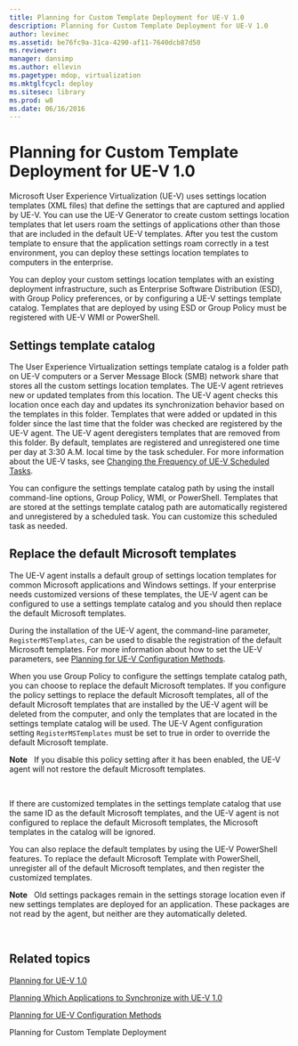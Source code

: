 ```yaml
---
title: Planning for Custom Template Deployment for UE-V 1.0
description: Planning for Custom Template Deployment for UE-V 1.0
author: levinec
ms.assetid: be76fc9a-31ca-4290-af11-7640dcb87d50
ms.reviewer: 
manager: dansimp
ms.author: ellevin
ms.pagetype: mdop, virtualization
ms.mktglfcycl: deploy
ms.sitesec: library
ms.prod: w8
ms.date: 06/16/2016
---
```



# Planning for Custom Template Deployment for UE-V 1.0


Microsoft User Experience Virtualization (UE-V) uses settings location templates (XML files) that define the settings that are captured and applied by UE-V. You can use the UE-V Generator to create custom settings location templates that let users roam the settings of applications other than those that are included in the default UE-V templates. After you test the custom template to ensure that the application settings roam correctly in a test environment, you can deploy these settings location templates to computers in the enterprise.

You can deploy your custom settings location templates with an existing deployment infrastructure, such as Enterprise Software Distribution (ESD), with Group Policy preferences, or by configuring a UE-V settings template catalog. Templates that are deployed by using ESD or Group Policy must be registered with UE-V WMI or PowerShell.

## Settings template catalog


The User Experience Virtualization settings template catalog is a folder path on UE-V computers or a Server Message Block (SMB) network share that stores all the custom settings location templates. The UE-V agent retrieves new or updated templates from this location. The UE-V agent checks this location once each day and updates its synchronization behavior based on the templates in this folder. Templates that were added or updated in this folder since the last time that the folder was checked are registered by the UE-V agent. The UE-V agent deregisters templates that are removed from this folder. By default, templates are registered and unregistered one time per day at 3:30 A.M. local time by the task scheduler. For more information about the UE-V tasks, see [Changing the Frequency of UE-V Scheduled Tasks](changing-the-frequency-of-ue-v-scheduled-tasks.md).

You can configure the settings template catalog path by using the install command-line options, Group Policy, WMI, or PowerShell. Templates that are stored at the settings template catalog path are automatically registered and unregistered by a scheduled task. You can customize this scheduled task as needed.

## Replace the default Microsoft templates


The UE-V agent installs a default group of settings location templates for common Microsoft applications and Windows settings. If your enterprise needs customized versions of these templates, the UE-V agent can be configured to use a settings template catalog and you should then replace the default Microsoft templates.

During the installation of the UE-V agent, the command-line parameter, `RegisterMSTemplates`, can be used to disable the registration of the default Microsoft templates. For more information about how to set the UE-V parameters, see [Planning for UE-V Configuration Methods](planning-for-ue-v-configuration-methods.md).

When you use Group Policy to configure the settings template catalog path, you can choose to replace the default Microsoft templates. If you configure the policy settings to replace the default Microsoft templates, all of the default Microsoft templates that are installed by the UE-V agent will be deleted from the computer, and only the templates that are located in the settings template catalog will be used. The UE-V Agent configuration setting `RegisterMSTemplates` must be set to true in order to override the default Microsoft template.

**Note**  
If you disable this policy setting after it has been enabled, the UE-V agent will not restore the default Microsoft templates.

 

If there are customized templates in the settings template catalog that use the same ID as the default Microsoft templates, and the UE-V agent is not configured to replace the default Microsoft templates, the Microsoft templates in the catalog will be ignored.

You can also replace the default templates by using the UE-V PowerShell features. To replace the default Microsoft Template with PowerShell, unregister all of the default Microsoft templates, and then register the customized templates.

**Note**  
Old settings packages remain in the settings storage location even if new settings templates are deployed for an application. These packages are not read by the agent, but neither are they automatically deleted.

 

## Related topics


[Planning for UE-V 1.0](planning-for-ue-v-10.md)

[Planning Which Applications to Synchronize with UE-V 1.0](planning-which-applications-to-synchronize-with-ue-v-10.md)

[Planning for UE-V Configuration Methods](planning-for-ue-v-configuration-methods.md)

Planning for Custom Template Deployment
 

 





